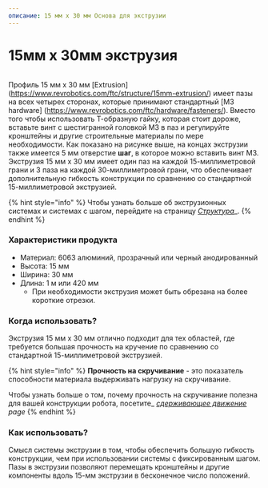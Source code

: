 ```yaml
---
описание: 15 мм x 30 мм Основа для экструзии
---
```


# 15мм x 30мм экструзия

<figure><img src="https://2589213514-files.gitbook.io/~/files/v0/b/gitbook-legacy-files/o/assets%2F-M5yw0n8IneF5-9ybLjT%2F-MBkHpl6tI-0P0Lg_bNo%2F-MBkHv0cdzJI1d3ZFvrA%2F15mm%20x%2030mm%20Extrusion%20Pinout.png?alt=media&#x26;token=df8d5a87-2860-44a4-ba6a-24878ec20f82" alt=""><figcaption></figcaption></figure>

Профиль 15 мм x 30 мм [Extrusion] (https://www.revrobotics.com/ftc/structure/15mm-extrusion/) имеет пазы на всех четырех сторонах, которые принимают стандартный [M3 hardware] (https://www.revrobotics.com/ftc/hardware/fasteners/). Вместо того чтобы использовать Т-образную гайку, которая стоит дороже, вставьте винт с шестигранной головкой M3 в паз и регулируйте кронштейны и другие строительные материалы по мере необходимости. Как показано на рисунке выше, на концах экструзии также имеется 5 мм отверстие **шаг**, в которое можно вставить винт M3. Экструзия 15 мм x 30 мм имеет один паз на каждой 15-миллиметровой грани и 3 паза на каждой 30-миллиметровой грани, что обеспечивает дополнительную гибкость конструкции по сравнению со стандартной 15-миллиметровой экструзией.

{% hint style="info" %}
Чтобы узнать больше об экструзионных системах и системах с шагом, перейдите на страницу [_Структура_](broken-reference)_.
{% endhint %}

### Характеристики продукта

* Материал: 6063 алюминий, прозрачный или черный анодированный
* Высота: 15 мм
* Ширина: 30 мм
* Длина: 1 м или 420 мм
  * При необходимости экструзия может быть обрезана на более короткие отрезки.

### Когда использовать?

Экструзия 15 мм x 30 мм отлично подходит для тех областей, где требуется большая прочность на кручение по сравнению со стандартной 15-миллиметровой экструзией.&#x20;

{% hint style="info" %}
**Прочность на скручивание** - это показатель способности материала выдерживать нагрузку на скручивание.

Чтобы узнать больше о том, почему прочность на скручивание полезна для вашей конструкции робота, посетите_ [_сдерживающее движение_](broken-reference) _page_&#x20;
{% endhint %}

### Как использовать?

Смысл системы экструзии в том, чтобы обеспечить большую гибкость конструкции, чем при использовании системы с фиксированным шагом. Пазы в экструзии позволяют перемещать кронштейны и другие компоненты вдоль 15-мм экструзии в бесконечное число положений.&#x20;

<figure><img src="https://2589213514-files.gitbook.io/~/files/v0/b/gitbook-legacy-files/o/assets%2F-M5yw0n8IneF5-9ybLjT%2F-M94yXAf-q6v87SEnzqQ%2F-M94znMlvqQj5puBupVE%2Fimage.png?alt=media&#x26;token=a284d43b-2a23-4311-bb70-446792b14cb0" alt=""><figcaption></figcaption></figure>
